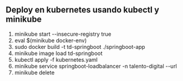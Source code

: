 ## Deploy en kubernetes usando kubectl y minikube
1. minikube start --insecure-registry true
2. eval $(minikube docker-env)
3. sudo docker build -t td-springboot ./springboot-app
4. minikube image load td-springboot
5. kubectl apply -f kubernetes.yaml
6. minikube service springboot-loadbalancer -n talento-digital --url
7. minikube delete